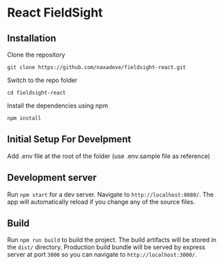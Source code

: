 # React FieldSight

## Installation

Clone the repository

    git clone https://github.com/naxadeve/fieldsight-react.git

Switch to the repo folder

    cd fieldsight-react

Install the dependencies using npm

    npm install

## Initial Setup For Develpment

Add .env file at the root of the folder (use .env.sample file as reference)

## Development server

Run `npm start` for a dev server. Navigate to `http://localhost:8080/`. The app will automatically reload if you change any of the source files.

## Build

Run `npm run build` to build the project. The build artifacts will be stored in the `dist/` directory. Production build bundle will be served by express server at port `3000` so you can navigate to `http://localhost:3000/`.
